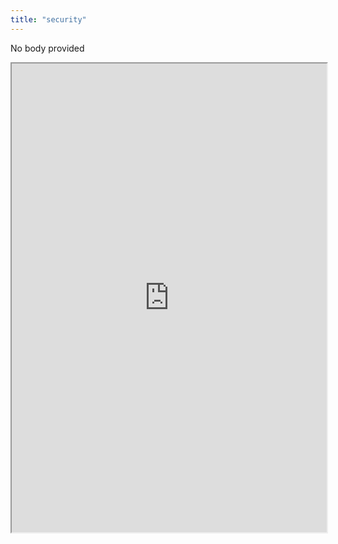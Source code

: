 ```yaml
---
title: "security"
---
```


No body provided
<iframe height="750" width="100%" src="https://ewelton.github.io/ktest/wiki.html#security"></iframe>
